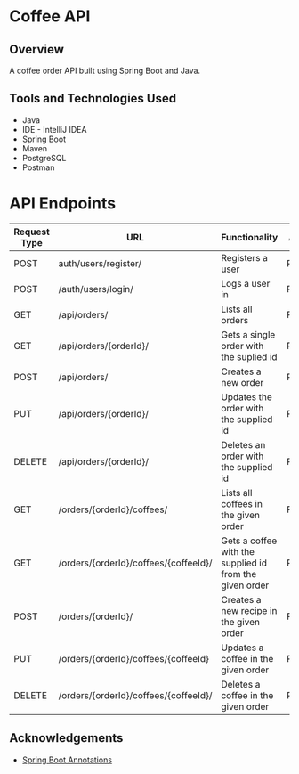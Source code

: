 # Coffee API
## Overview
A coffee order API built using Spring Boot and Java. 

## Tools and Technologies Used
* Java
* IDE - IntelliJ IDEA
* Spring Boot
* Maven
* PostgreSQL
* Postman  

# API Endpoints

| Request Type | URL                                   | Functionality                                           | Access  |
|--------------|---------------------------------------|---------------------------------------------------------|---------|
| POST         | auth/users/register/                  | Registers a user                                        | PUBLIC  |
| POST         | /auth/users/login/                    | Logs a user in                                          | PUBLIC  |
| GET          | /api/orders/                          | Lists all orders                                        | PRIVATE |
| GET          | /api/orders/{orderId}/                | Gets a single order with the suplied id                 | PRIVATE |
| POST         | /api/orders/                          | Creates a new order                                     | PRIVATE |
| PUT          | /api/orders/{orderId}/                | Updates the order with the supplied id                  | PRIVATE |
| DELETE       | /api/orders/{orderId}/                | Deletes an order with the supplied id                   | PRIVATE |
| GET          | /orders/{orderId}/coffees/            | Lists all coffees in the given order                    | PRIVATE |
| GET          | /orders/{orderId}/coffees/{coffeeId}/ | Gets a coffee with the supplied id from the given order | PRIVATE |
| POST         | /orders/{orderId}/                    | Creates a new recipe in the given order                 | PRIVATE |
| PUT          | /orders/{orderId}/coffees/{coffeeId}  | Updates a coffee in the given order                     | PRIVATE |
| DELETE       | /orders/{orderId}/coffees/{coffeeId}/ | Deletes a coffee in the given order                     | PRIVATE |

## Acknowledgements
* [Spring Boot Annotations](https://www.baeldung.com/spring-boot-annotations)






